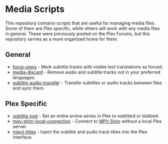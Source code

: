 # Media Scripts

This repository contains scripts that are useful for managing media files. Some of them are Plex specific, while others will work with any media files in general. These were previously posted on the Plex Forums, but this repository serves as a more organized home for them.

## General

 - [force-signs](https://github.com/iwalton3/media-scripts/tree/master/force-signs) - Mark subtitle tracks with visible text translations as forced.
 - [media-discard](https://github.com/iwalton3/media-scripts/tree/master/media-discard) - Remove audio and subtitle tracks not in your preferred languages.
 - [subtitle-audio-transfer](https://github.com/iwalton3/media-scripts/tree/master/subtitle-audio-transfer) - Transfer subtitles or audio tracks between files and sync them.

## Plex Specific

 - [subtitle-tool](https://github.com/iwalton3/media-scripts/tree/master/subtitle-tool-for-plex) - Set an entire anime series in Plex to subtitled or dubbed.
 - [mpv-shim-local-connection](https://github.com/iwalton3/media-scripts/tree/master/mpv-shim-local-connection-for-plex) - Connect to [MPV Shim](https://github.com/iwalton3/plex-mpv-shim) without a local Plex server.
 - [inject-titles](https://github.com/iwalton3/media-scripts/tree/master/inject-titles-for-plex) - Inject the subtitle and audio track titles into the Plex interface.

